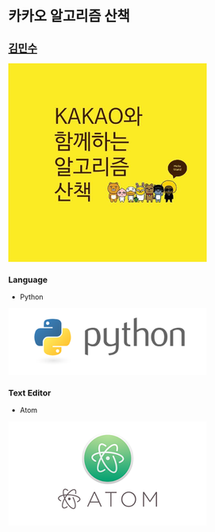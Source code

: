 카카오 알고리즘 산책
====================
[김민수](https://github.com/alstn2468)
-------------------------------

<img src="images/kakao.jpeg" width="400" height="auto">

### Language
- Python
<img src="images/Logo.png" width="400" height="auto">

### Text Editor
- Atom
<img src="images/Atom.png" width="400" height="auto">
